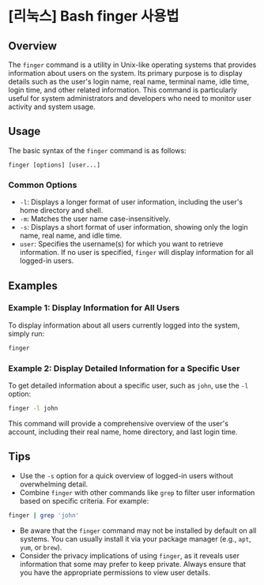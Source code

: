 # [리눅스] Bash finger 사용법

## Overview
The `finger` command is a utility in Unix-like operating systems that provides information about users on the system. Its primary purpose is to display details such as the user's login name, real name, terminal name, idle time, login time, and other related information. This command is particularly useful for system administrators and developers who need to monitor user activity and system usage.

## Usage
The basic syntax of the `finger` command is as follows:

```
finger [options] [user...]
```

### Common Options
- `-l`: Displays a longer format of user information, including the user's home directory and shell.
- `-m`: Matches the user name case-insensitively.
- `-s`: Displays a short format of user information, showing only the login name, real name, and idle time.
- `user`: Specifies the username(s) for which you want to retrieve information. If no user is specified, `finger` will display information for all logged-in users.

## Examples
### Example 1: Display Information for All Users
To display information about all users currently logged into the system, simply run:

```bash
finger
```

### Example 2: Display Detailed Information for a Specific User
To get detailed information about a specific user, such as `john`, use the `-l` option:

```bash
finger -l john
```

This command will provide a comprehensive overview of the user's account, including their real name, home directory, and last login time.

## Tips
- Use the `-s` option for a quick overview of logged-in users without overwhelming detail.
- Combine `finger` with other commands like `grep` to filter user information based on specific criteria. For example:

```bash
finger | grep 'john'
```

- Be aware that the `finger` command may not be installed by default on all systems. You can usually install it via your package manager (e.g., `apt`, `yum`, or `brew`).
- Consider the privacy implications of using `finger`, as it reveals user information that some may prefer to keep private. Always ensure that you have the appropriate permissions to view user details.